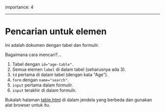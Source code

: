 importance: 4

---

# Pencarian untuk elemen

Ini adalah dokumen dengan tabel dan formulir.

Bagaimana cara mencari?...

1. Tabel dengan `id="age-table"`.
2. Semua elemen `label` di dalam tabel (seharusnya ada 3).
3. `td` pertama di dalam tabel (dengan kata "Age").
4. `form` dengan `name="search"`.
5.  `input` pertama dalam formulir.
6.  `input` terakhir di dalam formulir.

Bukalah halaman [table.html](table.html) di dalam jendela yang berbeda dan gunakan alat browser untuk itu.
